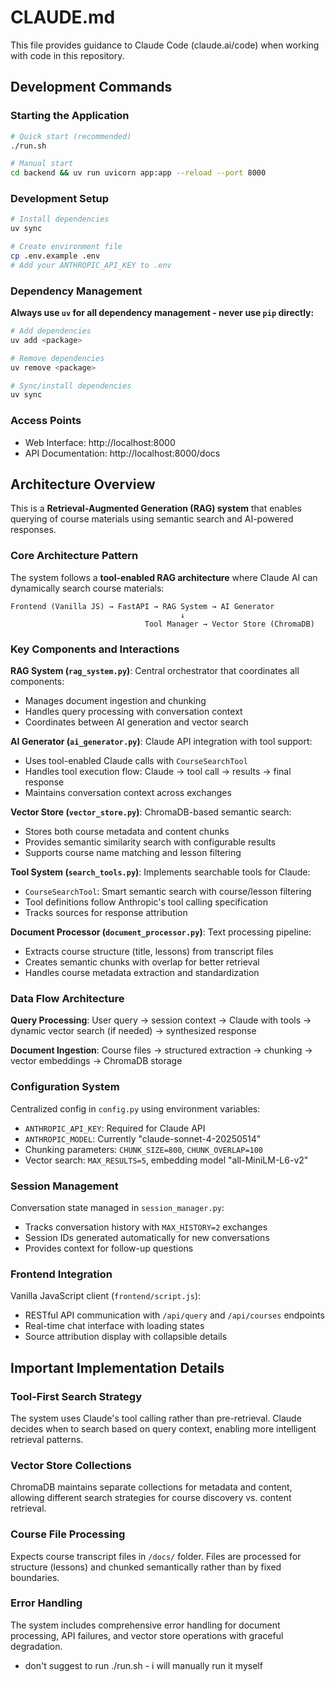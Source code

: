 # CLAUDE.md

This file provides guidance to Claude Code (claude.ai/code) when working with code in this repository.

## Development Commands

### Starting the Application
```bash
# Quick start (recommended)
./run.sh

# Manual start
cd backend && uv run uvicorn app:app --reload --port 8000
```

### Development Setup
```bash
# Install dependencies
uv sync

# Create environment file
cp .env.example .env
# Add your ANTHROPIC_API_KEY to .env
```

### Dependency Management
**Always use `uv` for all dependency management - never use `pip` directly:**
```bash
# Add dependencies
uv add <package>

# Remove dependencies  
uv remove <package>

# Sync/install dependencies
uv sync
```

### Access Points
- Web Interface: http://localhost:8000
- API Documentation: http://localhost:8000/docs

## Architecture Overview

This is a **Retrieval-Augmented Generation (RAG) system** that enables querying of course materials using semantic search and AI-powered responses.

### Core Architecture Pattern

The system follows a **tool-enabled RAG architecture** where Claude AI can dynamically search course materials:

```
Frontend (Vanilla JS) → FastAPI → RAG System → AI Generator
                                      ↓
                              Tool Manager → Vector Store (ChromaDB)
```

### Key Components and Interactions

**RAG System (`rag_system.py`)**: Central orchestrator that coordinates all components:
- Manages document ingestion and chunking
- Handles query processing with conversation context
- Coordinates between AI generation and vector search

**AI Generator (`ai_generator.py`)**: Claude API integration with tool support:
- Uses tool-enabled Claude calls with `CourseSearchTool`
- Handles tool execution flow: Claude → tool call → results → final response
- Maintains conversation context across exchanges

**Vector Store (`vector_store.py`)**: ChromaDB-based semantic search:
- Stores both course metadata and content chunks
- Provides semantic similarity search with configurable results
- Supports course name matching and lesson filtering

**Tool System (`search_tools.py`)**: Implements searchable tools for Claude:
- `CourseSearchTool`: Smart semantic search with course/lesson filtering
- Tool definitions follow Anthropic's tool calling specification
- Tracks sources for response attribution

**Document Processor (`document_processor.py`)**: Text processing pipeline:
- Extracts course structure (title, lessons) from transcript files
- Creates semantic chunks with overlap for better retrieval
- Handles course metadata extraction and standardization

### Data Flow Architecture

**Query Processing**: User query → session context → Claude with tools → dynamic vector search (if needed) → synthesized response

**Document Ingestion**: Course files → structured extraction → chunking → vector embeddings → ChromaDB storage

### Configuration System

Centralized config in `config.py` using environment variables:
- `ANTHROPIC_API_KEY`: Required for Claude API
- `ANTHROPIC_MODEL`: Currently "claude-sonnet-4-20250514" 
- Chunking parameters: `CHUNK_SIZE=800`, `CHUNK_OVERLAP=100`
- Vector search: `MAX_RESULTS=5`, embedding model "all-MiniLM-L6-v2"

### Session Management

Conversation state managed in `session_manager.py`:
- Tracks conversation history with `MAX_HISTORY=2` exchanges
- Session IDs generated automatically for new conversations
- Provides context for follow-up questions

### Frontend Integration

Vanilla JavaScript client (`frontend/script.js`):
- RESTful API communication with `/api/query` and `/api/courses` endpoints
- Real-time chat interface with loading states
- Source attribution display with collapsible details

## Important Implementation Details

### Tool-First Search Strategy
The system uses Claude's tool calling rather than pre-retrieval. Claude decides when to search based on query context, enabling more intelligent retrieval patterns.

### Vector Store Collections
ChromaDB maintains separate collections for metadata and content, allowing different search strategies for course discovery vs. content retrieval.

### Course File Processing
Expects course transcript files in `/docs/` folder. Files are processed for structure (lessons) and chunked semantically rather than by fixed boundaries.

### Error Handling
The system includes comprehensive error handling for document processing, API failures, and vector store operations with graceful degradation.
- don't suggest to run ./run.sh - i will manually run it myself